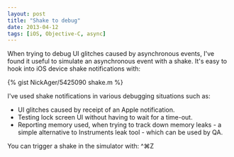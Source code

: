 ```yaml
---
layout: post
title: "Shake to debug"
date: 2013-04-12
tags: [iOS, Objective-C, async]
---
```

When trying to debug UI glitches caused by asynchronous events, I've found it useful to simulate an asynchronous event with a shake. It's easy to hook into iOS device shake notifications with:

{% gist NickAger/5425090 shake.m %}

I've used shake notifications in various debugging situations such as:

* UI glitches caused by receipt of an Apple notification.
* Testing lock screen UI without having to wait for a time-out.
* Reporting memory used, when trying to track down memory leaks - a simple alternative to Instruments leak tool - which can be used by QA.

You can trigger a shake in the simulator with: ^&#8984;Z
